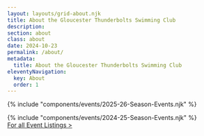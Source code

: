 ```yaml
---
layout: layouts/grid-about.njk
title: About the Gloucester Thunderbolts Swimming Club
description: 
section: about
class: about
date: 2024-10-23
permalink: /about/
metadata:
  title: About the Gloucester Thunderbolts Swimming Club
eleventyNavigation:
  key: About
  order: 1
---
```




{% include "components/events/2025-26-Season-Events.njk" %}
<div class="eightypercentborder"></div>
{% include "components/events/2024-25-Season-Events.njk" %}

<div class="linkwrapper"><a class="resultspdf" href="/events/" title="For all Event Listings" alt="For all Event Listings">For all Event Listings &gt;</a></div>







